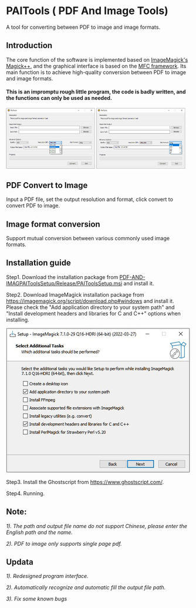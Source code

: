# PAITools ( PDF And Image Tools)
A tool for converting between PDF to image and image formats.
## Introduction
The core function of the software is implemented based on [ImageMagick's Magick++](https://imagemagick.org/script/magick++.php), and the graphical interface is based on the [MFC framework](https://docs.microsoft.com/en-us/cpp/mfc/framework-mfc?view=msvc-170). Its main function is to achieve high-quality conversion between PDF to image and image formats.

#### This is an impromptu rough little program, the code is badly written, and the functions can only be used as needed.
<img src="Res/PAITools-Screenshot1.png" width="48%"> <img src = "Res/PAITools-Screenshot2.png" width = "48%">

## PDF Convert to Image
Input a PDF file, set the output resolution and format, click convert to convert PDF to image.

## Image format conversion
Support mutual conversion between various commonly used image formats.

## Installation guide
Step1. Download the installation package from [PDF-AND-IMAGPAIToolsSetup/Release/PAIToolsSetup.msi]([https://github.com/Dot4diw/PDF-AND-IMAGE-TOOLS/blob/main/BYCPLUSPLUS/PAIT/PAIT-Installer/PAIT-Installer.msi](https://github.com/Dot4diw/PAITools/blob/main/PAIToolsSetup/Release/PAIToolsSetup.msi)) and install it.

Step2. Download ImageMagick installation package from https://imagemagick.org/script/download.php#windows and install it. Please check the "Add application directory to your system path" and "Install development headers and libraries for C and C++" options when installing.

![image](Res/ImageMagick-Install-Guide.jpg)

Step3. Install the Ghostscript from https://www.ghostscript.com/.

Step4. Running.

## Note: 
*1). The path and output file name do not support Chinese, please enter the English path and the name.*

*2). PDF to image only supports single page pdf.*
## Updata
*1). Redesigned program interface.*

*2). Automatically recognize and automatic fill the output file path.*

*3). Fix some known bugs*
